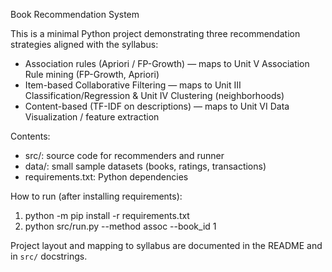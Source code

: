 Book Recommendation System

This is a minimal Python project demonstrating three recommendation strategies aligned with the syllabus:
- Association rules (Apriori / FP-Growth) — maps to Unit V Association Rule mining (FP-Growth, Apriori)
- Item-based Collaborative Filtering — maps to Unit III Classification/Regression & Unit IV Clustering (neighborhoods)
- Content-based (TF-IDF on descriptions) — maps to Unit VI Data Visualization / feature extraction

Contents:
- src/: source code for recommenders and runner
- data/: small sample datasets (books, ratings, transactions)
- requirements.txt: Python dependencies

How to run (after installing requirements):
1. python -m pip install -r requirements.txt
2. python src/run.py --method assoc --book_id 1

Project layout and mapping to syllabus are documented in the README and in `src/` docstrings.
